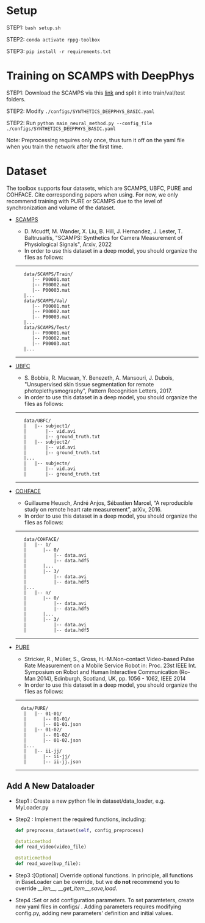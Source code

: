 # Setup

STEP1: `bash setup.sh` 

STEP2: `conda activate rppg-toolbox` 

STEP3: `pip install -r requirements.txt` 


# Training on SCAMPS with DeepPhys

STEP1: Download the SCAMPS via this [link](https://github.com/danmcduff/scampsdataset) and split it into train/val/test folders.

STEP2: Modify `./configs/SYNTHETICS_DEEPPHYS_BASIC.yaml` 

STEP2: Run `python main_neural_method.py --config_file ./configs/SYNTHETICS_DEEPPHYS_BASIC.yaml` 

Note: Preprocessing requires only once, thus turn it off on the yaml file when you train the network after the first time. 

# Dataset
The toolbox supports four datasets, which are SCAMPS, UBFC, PURE and COHFACE. Cite corresponding papers when using.
For now, we only recommend training with PURE or SCAMPS due to the level of synchronization and volume of the dataset.
* [SCAMPS](https://arxiv.org/abs/2206.04197)
  
    * D. Mcudff, M. Wander, X. Liu, B. Hill, J. Hernandez, J. Lester, T. Baltrusaitis, "SCAMPS: Synthetics for Camera Measurement of Physiological Signals", Arxiv, 2022
    * In order to use this dataset in a deep model, you should organize the files as follows:
    -----------------
         data/SCAMPS/Train/
            |-- P00001.mat
            |-- P00002.mat
            |-- P00003.mat
         |...
         data/SCAMPS/Val/
            |-- P00001.mat
            |-- P00002.mat
            |-- P00003.mat
         |...
         data/SCAMPS/Test/
            |-- P00001.mat
            |-- P00002.mat
            |-- P00003.mat
         |...
    -----------------

* [UBFC](https://sites.google.com/view/ybenezeth/ubfcrppg)
  
    * S. Bobbia, R. Macwan, Y. Benezeth, A. Mansouri, J. Dubois, "Unsupervised skin tissue segmentation for remote photoplethysmography", Pattern Recognition Letters, 2017.
    * In order to use this dataset in a deep model, you should organize the files as follows:
    -----------------
         data/UBFC/
         |   |-- subject1/
         |       |-- vid.avi
         |       |-- ground_truth.txt
         |   |-- subject2/
         |       |-- vid.avi
         |       |-- ground_truth.txt
         |...
         |   |-- subjectn/
         |       |-- vid.avi
         |       |-- ground_truth.txt
    -----------------
* [COHFACE](https://www.idiap.ch/en/dataset/cohface)
    * Guillaume Heusch, André Anjos, Sébastien Marcel, “A reproducible study on remote heart rate measurement”, arXiv, 2016.
    * In order to use this dataset in a deep model, you should organize the files as follows:
    -----------------
         data/COHFACE/
         |   |-- 1/
         |      |-- 0/
         |          |-- data.avi
         |          |-- data.hdf5
         |      |...
         |      |-- 3/
         |          |-- data.avi
         |          |-- data.hdf5
         |...
         |   |-- n/
         |      |-- 0/
         |          |-- data.avi
         |          |-- data.hdf5
         |      |...
         |      |-- 3/
         |          |-- data.avi
         |          |-- data.hdf5
    -----------------
    
* [PURE](https://www.tu-ilmenau.de/universitaet/fakultaeten/fakultaet-informatik-und-automatisierung/profil/institute-und-fachgebiete/institut-fuer-technische-informatik-und-ingenieurinformatik/fachgebiet-neuroinformatik-und-kognitive-robotik/data-sets-code/pulse-rate-detection-dataset-pure)
    * Stricker, R., Müller, S., Gross, H.-M.Non-contact Video-based Pulse Rate Measurement on a Mobile Service Robot
in: Proc. 23st IEEE Int. Symposium on Robot and Human Interactive Communication (Ro-Man 2014), Edinburgh, Scotland, UK, pp. 1056 - 1062, IEEE 2014
    * In order to use this dataset in a deep model, you should organize the files as follows:
    
    -----------------
        data/PURE/
         |   |-- 01-01/
         |      |-- 01-01/
         |      |-- 01-01.json
         |   |-- 01-02/
         |      |-- 01-02/
         |      |-- 01-02.json
         |...
         |   |-- ii-jj/
         |      |-- ii-jj/
         |      |-- ii-jj.json
    -----------------

## Add A New Dataloader

* Step1 : Create a new python file in dataset/data_loader, e.g. MyLoader.py

* Step2 : Implement the required functions, including:

  ```python
  def preprocess_dataset(self, config_preprocess)
  ```
  ```python
  @staticmethod
  def read_video(video_file)
  ```
  ```python
  @staticmethod
  def read_wave(bvp_file):
  ```

* Step3 :[Optional] Override optional functions. In principle, all functions in BaseLoader can be override, but we **do not** recommend you to override *\_\_len\_\_, \_\_get\_item\_\_,save,load*.
* Step4 :Set or add configuration parameters.  To set paramteters, create new yaml files in configs/ .  Adding parameters requires modifying config.py, adding new parameters' definition and initial values.
